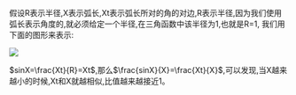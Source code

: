 假设R表示半径,X表示弧长,Xt表示弧长所对的角的对边,R表示半径,因为我们使用弧长表示角度的,就必须给定一个半径,在三角函数中该半径为1,也就是R=1,
我们用下面的图形来表示:

![](http://7xqhly.com1.z0.glb.clouddn.com/h888.png)

$sinX=\frac{Xt}{R}=Xt$,那么$\frac{sinX}{X}=\frac{Xt}{X}$,可以发现,当X越来越小的时候,Xt和X就越相似,比值越来越接近1。
